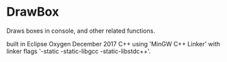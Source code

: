 # DrawBox
Draws boxes in console, and other related functions.

built in Eclipse Oxygen December 2017 C++
using 'MinGW C++ Linker' with linker flags '-static -static-libgcc -static-libstdc++'.

